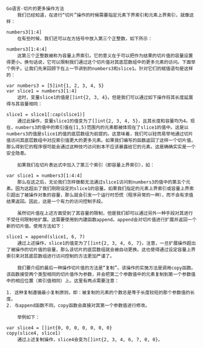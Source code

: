     Go语言-切片的更多操作方法
        我们已经知道，在进行“切片”操作的时候需要指定元素下界索引和元素上界索引，就像这样：

    numbers3[1:4]
        在有些时候，我们还可以在方括号中放入第三个正整数，如下所示：

    numbers3[1:4:4] 
        这第三个正整数被称为容量上界索引。它的意义在于可以把作为结果的切片值的容量设置得更小。换句话说，它可以限制我们通过这个切片值对其底层数组中的更多元素的访问。下面举个例子。让我们先来回顾下在上一节讲到的numbers3和slice1。针对它们的赋值语句是这样的：

    var numbers3 = [5]int{1, 2, 3, 4, 5}
    var slice1 = numbers3[1:4]  
        这时，变量slice1的值是[]int{2, 3, 4}。但是我们可以通过如下操作将其长度延展得与其容量相同：

    slice1 = slice1[:cap(slice1)]   
        通过此操作，变量slice1的值变为了[]int{2, 3, 4, 5}，且其长度和容量均为4。现在，numbers3的值中的索引值在[1,5)范围内的元素都被体现在了slice1的值中。这是以numbers3的值是slice1的值的底层数组为前提的。这意味着，我们可以轻而易举地通过切片值访问其底层数组中对应索引值更大的更多元素。如果我们编写的函数返回了这样一个切片值，那么得到它的程序很可能会通过这种技巧访问到本不应该暴露给它的元素。这是确确实实是一个安全隐患。
    
        如果我们在切片表达式中加入了第三个索引（即容量上界索引），如：

    var slice1 = numbers3[1:4:4]   
        那么在这之后，无论我们怎样做都无法通过slice1访问到numbers3的值中的第五个元素。因为这超出了我们刚刚设定的slice1的容量。如果我们指定的元素上界索引或容量上界索引超出了被操作对象的容量，那么就会引发一个运行时恐慌（程序异常的一种），而不会有求值结果返回。因此，这是一个有力的访问控制手段。
    
        虽然切片值在上述方面受到了其容量的限制，但是我们却可以通过另外一种手段对其进行不受任何限制地扩展。这需要使用到内建函数append。append会对切片值进行扩展并返回一个新的切片值。使用方法如下：

    slice1 = append(slice1, 6, 7)
        通过上述操作，slice1的值变为了[]int{2, 3, 4, 6, 7}。注意，一旦扩展操作超出了被操作的切片值的容量，那么该切片的底层数组就会被自动更换。这也使得通过设定容量上界索引来对其底层数组进行访问控制的方法更加严谨了。
    
        我们要介绍的最后一种操作切片值的方法是“复制”。该操作的实施方法是调用copy函数。该函数接受两个类型相同的切片值作为参数，并会把第二个参数值中的元素复制到第一个参数值中的相应位置（索引值相同）上。这里有两点需要注意：
    
    1. 这种复制遵循最小复制原则，即：被复制的元素的个数总是等于长度较短的那个参数值的长度。
    2. 与append函数不同，copy函数会直接对其第一个参数值进行修改。
    
        举例如下：

    var slice4 = []int{0, 0, 0, 0, 0, 0, 0}
    copy(slice4, slice1)   
        通过上述复制操作，slice4会变为[]int{2, 3, 4, 6, 7, 0, 0}。